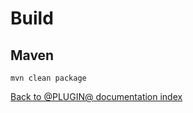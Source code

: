 Build
=====

Maven
-----

```
mvn clean package
```

[Back to @PLUGIN@ documentation index][index]

[index]: index.html